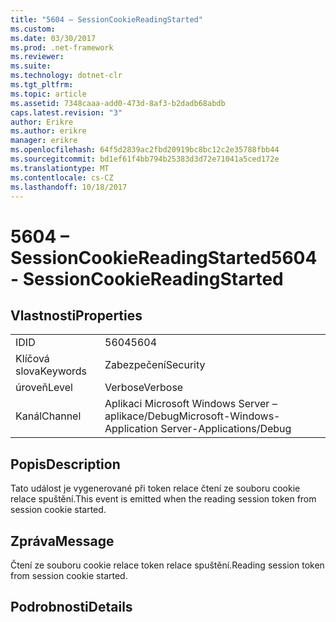 ```yaml
---
title: "5604 – SessionCookieReadingStarted"
ms.custom: 
ms.date: 03/30/2017
ms.prod: .net-framework
ms.reviewer: 
ms.suite: 
ms.technology: dotnet-clr
ms.tgt_pltfrm: 
ms.topic: article
ms.assetid: 7348caaa-add0-473d-8af3-b2dadb68abdb
caps.latest.revision: "3"
author: Erikre
ms.author: erikre
manager: erikre
ms.openlocfilehash: 64f5d2839ac2fbd20919bc8bc12c2e35788fbb44
ms.sourcegitcommit: bd1ef61f4bb794b25383d3d72e71041a5ced172e
ms.translationtype: MT
ms.contentlocale: cs-CZ
ms.lasthandoff: 10/18/2017
---
```

# <a name="5604---sessioncookiereadingstarted"></a><span data-ttu-id="a2a78-102">5604 – SessionCookieReadingStarted</span><span class="sxs-lookup"><span data-stu-id="a2a78-102">5604 - SessionCookieReadingStarted</span></span>
## <a name="properties"></a><span data-ttu-id="a2a78-103">Vlastnosti</span><span class="sxs-lookup"><span data-stu-id="a2a78-103">Properties</span></span>  
  
|||  
|-|-|  
|<span data-ttu-id="a2a78-104">ID</span><span class="sxs-lookup"><span data-stu-id="a2a78-104">ID</span></span>|<span data-ttu-id="a2a78-105">5604</span><span class="sxs-lookup"><span data-stu-id="a2a78-105">5604</span></span>|  
|<span data-ttu-id="a2a78-106">Klíčová slova</span><span class="sxs-lookup"><span data-stu-id="a2a78-106">Keywords</span></span>|<span data-ttu-id="a2a78-107">Zabezpečení</span><span class="sxs-lookup"><span data-stu-id="a2a78-107">Security</span></span>|  
|<span data-ttu-id="a2a78-108">úroveň</span><span class="sxs-lookup"><span data-stu-id="a2a78-108">Level</span></span>|<span data-ttu-id="a2a78-109">Verbose</span><span class="sxs-lookup"><span data-stu-id="a2a78-109">Verbose</span></span>|  
|<span data-ttu-id="a2a78-110">Kanál</span><span class="sxs-lookup"><span data-stu-id="a2a78-110">Channel</span></span>|<span data-ttu-id="a2a78-111">Aplikaci Microsoft Windows Server – aplikace/Debug</span><span class="sxs-lookup"><span data-stu-id="a2a78-111">Microsoft-Windows-Application Server-Applications/Debug</span></span>|  
  
## <a name="description"></a><span data-ttu-id="a2a78-112">Popis</span><span class="sxs-lookup"><span data-stu-id="a2a78-112">Description</span></span>  
 <span data-ttu-id="a2a78-113">Tato událost je vygenerované při token relace čtení ze souboru cookie relace spuštění.</span><span class="sxs-lookup"><span data-stu-id="a2a78-113">This event is emitted when the reading session token from session cookie started.</span></span>  
  
## <a name="message"></a><span data-ttu-id="a2a78-114">Zpráva</span><span class="sxs-lookup"><span data-stu-id="a2a78-114">Message</span></span>  
 <span data-ttu-id="a2a78-115">Čtení ze souboru cookie relace token relace spuštění.</span><span class="sxs-lookup"><span data-stu-id="a2a78-115">Reading session token from session cookie started.</span></span>  
  
## <a name="details"></a><span data-ttu-id="a2a78-116">Podrobnosti</span><span class="sxs-lookup"><span data-stu-id="a2a78-116">Details</span></span>
